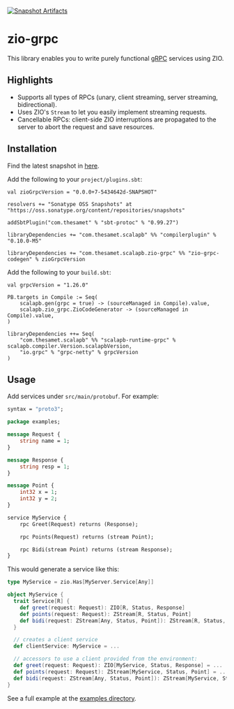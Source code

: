 [![Snapshot Artifacts][Badge-SonatypeSnapshots]][Link-SonatypeSnapshots]

# zio-grpc

This library enables you to write purely functional [gRPC](https://grpc.io/) services using ZIO.

## Highlights

* Supports all types of RPCs (unary, client streaming, server streaming, bidirectional).
* Uses ZIO's `Stream` to let you easily implement streaming requests.
* Cancellable RPCs: client-side ZIO interruptions are propagated to the server to abort the request and save resources.

## Installation

Find the latest snapshot in [here](https://oss.sonatype.org/content/repositories/snapshots/com/thesamet/scalapb/zio-grpc/zio-grpc-core_2.13/).

Add the following to your `project/plugins.sbt`:

    val zioGrpcVersion = "0.0.0+7-5434642d-SNAPSHOT"

    resolvers += "Sonatype OSS Snapshots" at "https://oss.sonatype.org/content/repositories/snapshots"

    addSbtPlugin("com.thesamet" % "sbt-protoc" % "0.99.27")

    libraryDependencies += "com.thesamet.scalapb" %% "compilerplugin" % "0.10.0-M5"

    libraryDependencies += "com.thesamet.scalapb.zio-grpc" %% "zio-grpc-codegen" % zioGrpcVersion

Add the following to your `build.sbt`:

    val grpcVersion = "1.26.0"

    PB.targets in Compile := Seq(
        scalapb.gen(grpc = true) -> (sourceManaged in Compile).value,
        scalapb.zio_grpc.ZioCodeGenerator -> (sourceManaged in Compile).value,
    )

    libraryDependencies ++= Seq(
        "com.thesamet.scalapb" %% "scalapb-runtime-grpc" % scalapb.compiler.Version.scalapbVersion,
        "io.grpc" % "grpc-netty" % grpcVersion
    )

## Usage

Add services under `src/main/protobuf`. For example:

```protobuf
syntax = "proto3";

package examples;

message Request {
    string name = 1;
}

message Response {
    string resp = 1;
}

message Point {
    int32 x = 1;
    int32 y = 2;
}

service MyService {
    rpc Greet(Request) returns (Response);

    rpc Points(Request) returns (stream Point);

    rpc Bidi(stream Point) returns (stream Response);
}
```

This would generate a service like this:
```scala
type MyService = zio.Has[MyServer.Service[Any]]

object MyService {
  trait Service[R] {
    def greet(request: Request): ZIO[R, Status, Response]
    def points(request: Request): ZStream[R, Status, Point]
    def bidi(request: ZStream[Any, Status, Point]): ZStream[R, Status, Response]
  }

  // creates a client service
  def clientService: MyService = ...

  // accessors to use a client provided from the environment:
  def greet(request: Request): ZIO[MyService, Status, Response] = ...
  def points(request: Request): ZStream[MyService, Status, Point] = ...
  def bidi(request: ZStream[Any, Status, Point]): ZStream[MyService, Status, Response] = ...
}
```

See a full example at the [examples directory](https://github.com/scalapb/zio-grpc/tree/master/examples).

[Link-SonatypeSnapshots]: https://oss.sonatype.org/content/repositories/snapshots/com/thesamet/scalapb/zio-grpc/zio-grpc-core_2.13/ "Sonatype Snapshots"
[Badge-SonatypeSnapshots]: https://img.shields.io/nexus/s/https/oss.sonatype.org/com.thesamet.scalapb.zio-grpc/zio-grpc-core_2.13.svg "Sonatype Snapshots"